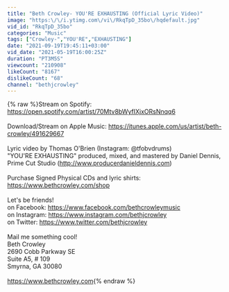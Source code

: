 ```yaml
---
title: "Beth Crowley- YOU'RE EXHAUSTING (Official Lyric Video)"
image: "https:\/\/i.ytimg.com\/vi\/RkqTpD_35bo\/hqdefault.jpg"
vid_id: "RkqTpD_35bo"
categories: "Music"
tags: ["Crowley-","YOU'RE","EXHAUSTING"]
date: "2021-09-19T19:45:11+03:00"
vid_date: "2021-05-19T16:00:25Z"
duration: "PT3M5S"
viewcount: "210908"
likeCount: "8167"
dislikeCount: "68"
channel: "bethjcrowley"
---
```

{% raw %}Stream on Spotify: <a rel="nofollow" target="blank" href="https://open.spotify.com/artist/70Mtv8bWyfIXjxORsNnqq6">https://open.spotify.com/artist/70Mtv8bWyfIXjxORsNnqq6</a><br /><br />Download/Stream on Apple Music: <a rel="nofollow" target="blank" href="https://itunes.apple.com/us/artist/beth-crowley/491629667">https://itunes.apple.com/us/artist/beth-crowley/491629667</a><br /><br />Lyric video by Thomas O'Brien (Instagram: @tfobvdrums)<br />&quot;YOU'RE EXHAUSTING&quot; produced, mixed, and mastered by Daniel Dennis, Prime Cut Studio (<a rel="nofollow" target="blank" href="http://www.producerdanieldennis.com)">http://www.producerdanieldennis.com)</a><br /><br />Purchase Signed Physical CDs and lyric shirts: <a rel="nofollow" target="blank" href="https://www.bethcrowley.com/shop">https://www.bethcrowley.com/shop</a><br /><br />Let's be friends!<br />on Facebook: <a rel="nofollow" target="blank" href="https://www.facebook.com/bethcrowleymusic">https://www.facebook.com/bethcrowleymusic</a><br />on Instagram: <a rel="nofollow" target="blank" href="https://www.instagram.com/bethjcrowley">https://www.instagram.com/bethjcrowley</a><br />on Twitter: <a rel="nofollow" target="blank" href="https://www.twitter.com/bethjcrowley">https://www.twitter.com/bethjcrowley</a><br /><br />Mail me something cool!<br />Beth Crowley<br />2690 Cobb Parkway SE<br />Suite A5, # 109<br />Smyrna, GA 30080<br /><br /><a rel="nofollow" target="blank" href="https://www.bethcrowley.com">https://www.bethcrowley.com</a>{% endraw %}
